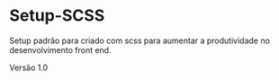 # Setup-SCSS
Setup padrão para criado com scss para aumentar a produtividade no desenvolvimento front end.

Versão 1.0
